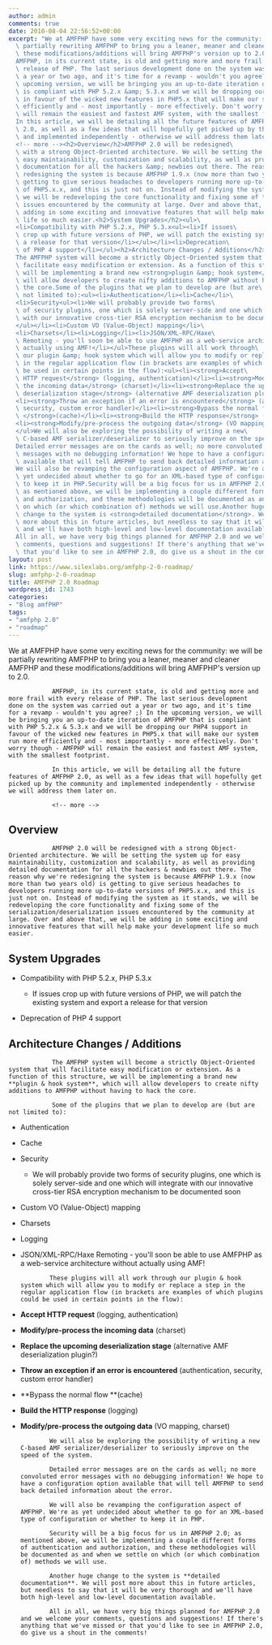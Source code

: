 ```yaml
---
author: admin
comments: true
date: 2010-08-04 22:56:52+00:00
excerpt: "We at AMFPHP have some very exciting news for the community: we will be\
  \ partially rewriting AMFPHP to bring you a leaner, meaner and cleaner AMFPHP and\
  \ these modifications/additions will bring AMFPHP's version up to 2.0.\
  AMFPHP, in its current state, is old and getting more and more frail with every\
  \ release of PHP. The last serious development done on the system was carried out\
  \ a year or two ago, and it's time for a revamp - wouldn't you agree? ;) In the\
  \ upcoming version, we will be bringing you an up-to-date iteration of AMFPHP that\
  \ is compliant with PHP 5.2.x &amp; 5.3.x and we will be dropping our PHP4 support\
  \ in favour of the wicked new features in PHP5.x that will make our system run more\
  \ efficiently and - most importantly - more effectively. Don't worry though - AMFPHP\
  \ will remain the easiest and fastest AMF system, with the smallest footprint.\
  In this article, we will be detailing all the future features of AMFPHP\
  \ 2.0, as well as a few ideas that will hopefully get picked up by the community\
  \ and implemented independently - otherwise we will address them later on.\
  <!-- more --><h2>Overview</h2>AMFPHP 2.0 will be redesigned\
  \ with a strong Object-Oriented architecture. We will be setting the system up for\
  \ easy maintainability, customization and scalability, as well as providing detailed\
  \ documentation for all the hackers &amp; newbies out there. The reason why we're\
  \ redesigning the system is because AMFPHP 1.9.x (now more than two years old) is\
  \ getting to give serious headaches to developers running more up-to-date versions\
  \ of PHP5.x.x, and this is just not on. Instead of modifying the system as it stands,\
  \ we will be redeveloping the core functionality and fixing some of the serialization/deserialization\
  \ issues encountered by the community at large. Over and above that, we will be\
  \ adding in some exciting and innovative features that will help make your development\
  \ life so much easier.<h2>System Upgrades</h2><ul>\
  <li>Compatibility with PHP 5.2.x, PHP 5.3.x<ul><li>If issues\
  \ crop up with future versions of PHP, we will patch the existing system and export\
  \ a release for that version</li></ul></li><li>Deprecation\
  \ of PHP 4 support</li></ul><h2>Architecture Changes / Additions</h2>\
  The AMFPHP system will become a strictly Object-Oriented system that will\
  \ facilitate easy modification or extension. As a function of this structure, we\
  \ will be implementing a brand new <strong>plugin &amp; hook system</strong>, which\
  \ will allow developers to create nifty additions to AMFPHP without having to hack\
  \ the core.Some of the plugins that we plan to develop are (but are\
  \ not limited to):<ul><li>Authentication</li><li>Cache</li>\
  <li>Security<ul><li>We will probably provide two forms\
  \ of security plugins, one which is solely server-side and one which will integrate\
  \ with our innovative cross-tier RSA encryption mechanism to be documented soon</li>\
  </ul></li><li>Custom VO (Value-Object) mapping</li>\
  <li>Charsets</li><li>Logging</li><li>JSON/XML-RPC/Haxe\
  \ Remoting - you'll soon be able to use AMFPHP as a web-service architecture without\
  \ actually using AMF!</li></ul>These plugins will all work through\
  \ our plugin &amp; hook system which will allow you to modify or replace a step\
  \ in the regular application flow (in brackets are examples of which plugins could\
  \ be used in certain points in the flow):<ul><li><strong>Accept\
  \ HTTP request</strong> (logging, authentication)</li><li><strong>Modify/pre-process\
  \ the incoming data</strong> (charset)</li><li><strong>Replace the upcoming\
  \ deserialization stage</strong> (alternative AMF deserialization plugin?)</li>\
  <li><strong>Throw an exception if an error is encountered</strong> (authentication,\
  \ security, custom error handler)</li><li><strong>Bypass the normal flow\
  \ </strong>(cache)</li><li><strong>Build the HTTP response</strong> (logging)</li>\
  <li><strong>Modify/pre-process the outgoing data</strong> (VO mapping, charset)</li>\
  </ul>We will also be exploring the possibility of writing a new\
  \ C-based AMF serializer/deserializer to seriously improve on the speed of the system.\
  Detailed error messages are on the cards as well; no more convoluted error\
  \ messages with no debugging information! We hope to have a configuration option\
  \ available that will tell AMFPHP to send back detailed information about the error.\
  We will also be revamping the configuration aspect of AMFPHP. We're as\
  \ yet undecided about whether to go for an XML-based type of configuration or whether\
  \ to keep it in PHP.Security will be a big focus for us in AMFPHP 2.0;\
  \ as mentioned above, we will be implementing a couple different forms of authentication\
  \ and authorization, and these methodologies will be documented as and when we settle\
  \ on which (or which combination of) methods we will use.Another huge\
  \ change to the system is <strong>detailed documentation</strong>. We will post\
  \ more about this in future articles, but needless to say that it will be very thorough\
  \ and we'll have both high-level and low-level documentation available.\
  All in all, we have very big things planned for AMFPHP 2.0 and we welcome your\
  \ comments, questions and suggestions! If there's anything that we've missed or\
  \ that you'd like to see in AMFPHP 2.0, do give us a shout in the comments!"
layout: post
link: https://www.silexlabs.org/amfphp-2-0-roadmap/
slug: amfphp-2-0-roadmap
title: AMFPHP 2.0 Roadmap
wordpress_id: 1743
categories:
- "Blog amfPHP"
tags:
- "amfphp 2.0"
- "roadmap"
---
```


We at AMFPHP have some very exciting news for the community: we will be partially rewriting AMFPHP to bring you a leaner, meaner and cleaner AMFPHP and these modifications/additions will bring AMFPHP's version up to 2.0.

				AMFPHP, in its current state, is old and getting more and more frail with every release of PHP. The last serious development done on the system was carried out a year or two ago, and it's time for a revamp - wouldn't you agree? ;) In the upcoming version, we will be bringing you an up-to-date iteration of AMFPHP that is compliant with PHP 5.2.x & 5.3.x and we will be dropping our PHP4 support in favour of the wicked new features in PHP5.x that will make our system run more efficiently and - most importantly - more effectively. Don't worry though - AMFPHP will remain the easiest and fastest AMF system, with the smallest footprint.

				In this article, we will be detailing all the future features of AMFPHP 2.0, as well as a few ideas that will hopefully get picked up by the community and implemented independently - otherwise we will address them later on.

				<!-- more -->


## Overview


				AMFPHP 2.0 will be redesigned with a strong Object-Oriented architecture. We will be setting the system up for easy maintainability, customization and scalability, as well as providing detailed documentation for all the hackers & newbies out there. The reason why we're redesigning the system is because AMFPHP 1.9.x (now more than two years old) is getting to give serious headaches to developers running more up-to-date versions of PHP5.x.x, and this is just not on. Instead of modifying the system as it stands, we will be redeveloping the core functionality and fixing some of the serialization/deserialization issues encountered by the community at large. Over and above that, we will be adding in some exciting and innovative features that will help make your development life so much easier.


## System Upgrades






  * Compatibility with PHP 5.2.x, PHP 5.3.x


    * If issues crop up with future versions of PHP, we will patch the existing system and export a release for that version





  * Deprecation of PHP 4 support




## Architecture Changes / Additions


				The AMFPHP system will become a strictly Object-Oriented system that will facilitate easy modification or extension. As a function of this structure, we will be implementing a brand new **plugin & hook system**, which will allow developers to create nifty additions to AMFPHP without having to hack the core.

				Some of the plugins that we plan to develop are (but are not limited to):




  * Authentication


  * Cache


  * Security


    * We will probably provide two forms of security plugins, one which is solely server-side and one which will integrate with our innovative cross-tier RSA encryption mechanism to be documented soon





  * Custom VO (Value-Object) mapping


  * Charsets


  * Logging


  * JSON/XML-RPC/Haxe Remoting - you'll soon be able to use AMFPHP as a web-service architecture without actually using AMF!


				These plugins will all work through our plugin & hook system which will allow you to modify or replace a step in the regular application flow (in brackets are examples of which plugins could be used in certain points in the flow):


  * **Accept HTTP request** (logging, authentication)


  * **Modify/pre-process the incoming data** (charset)


  * **Replace the upcoming deserialization stage** (alternative AMF deserialization plugin?)


  * **Throw an exception if an error is encountered** (authentication, security, custom error handler)


  * **Bypass the normal flow **(cache)


  * **Build the HTTP response** (logging)


  * **Modify/pre-process the outgoing data** (VO mapping, charset)


				We will also be exploring the possibility of writing a new C-based AMF serializer/deserializer to seriously improve on the speed of the system.

				Detailed error messages are on the cards as well; no more convoluted error messages with no debugging information! We hope to have a configuration option available that will tell AMFPHP to send back detailed information about the error.

				We will also be revamping the configuration aspect of AMFPHP. We're as yet undecided about whether to go for an XML-based type of configuration or whether to keep it in PHP.

				Security will be a big focus for us in AMFPHP 2.0; as mentioned above, we will be implementing a couple different forms of authentication and authorization, and these methodologies will be documented as and when we settle on which (or which combination of) methods we will use.

				Another huge change to the system is **detailed documentation**. We will post more about this in future articles, but needless to say that it will be very thorough and we'll have both high-level and low-level documentation available.

				All in all, we have very big things planned for AMFPHP 2.0 and we welcome your comments, questions and suggestions! If there's anything that we've missed or that you'd like to see in AMFPHP 2.0, do give us a shout in the comments!
